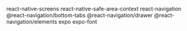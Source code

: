 react-native-screens
react-native-safe-area-context
react-navigation
@react-navigation/bottom-tabs
@react-navigation/drawer
@react-navigation/elements
expo
expo-font